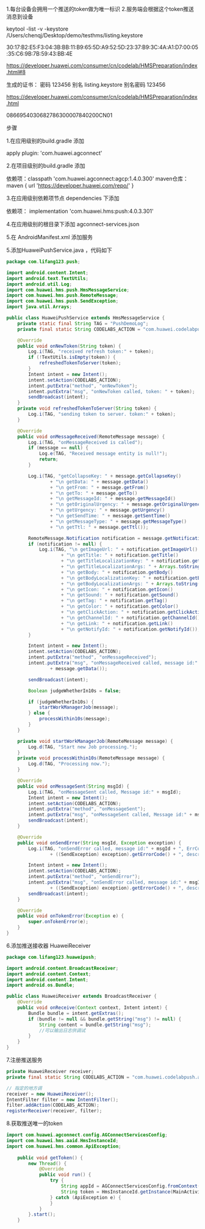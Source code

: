 1.每台设备会拥用一个推送的token做为唯一标识
2.服务端会根据这个token推送消息到设备

keytool -list -v -keystore /Users/chenqj/Desktop/demo/testhms/listing.keystore

30:17:B2:E5:F3:04:3B:BB:11:B9:65:5D:A9:52:5D:23:37:B9:3C:4A:A1:D7:00:05:35:C6:9B:7B:59:43:BB:4E


https://developer.huawei.com/consumer/cn/codelab/HMSPreparation/index.html#8


生成的证书：
密码 123456
别名 listing.keystore
别名密码 123456

https://developer.huawei.com/consumer/cn/codelab/HMSPreparation/index.html

0866954030682786300007840200CN01

步骤

1.在应用级别的build.gradle 添加

 apply plugin: 'com.huawei.agconnect'

2.在项目级别的build.gradle 添加

依赖项：classpath 'com.huawei.agconnect:agcp:1.4.0.300'
maven仓库：maven { url 'https://developer.huawei.com/repo/' }

3.在应用级别依赖项节点 dependencies 下添加
    
依赖项： implementation 'com.huawei.hms:push:4.0.3.301'

4.在应用级别的根目录下添加 agconnect-services.json

5.在 AndroidManifest.xml 添加服务

<service
    android:name="com.lifang123.huaweipush.HuaHuiPushService"
    android:exported="false">
    <intent-filter>
        <action android:name="com.huawei.push.action.MESSAGING_EVENT" />
    </intent-filter>
</service>

5.添加HuaweiPushService.java ，代码如下

``` java
package com.lifang123.push;

import android.content.Intent;
import android.text.TextUtils;
import android.util.Log;
import com.huawei.hms.push.HmsMessageService;
import com.huawei.hms.push.RemoteMessage;
import com.huawei.hms.push.SendException;
import java.util.Arrays;

public class HuaweiPushService extends HmsMessageService {
    private static final String TAG = "PushDemoLog";
    private final static String CODELABS_ACTION = "com.huawei.codelabpush.action";

    @Override
    public void onNewToken(String token) {
        Log.i(TAG, "received refresh token:" + token);
        if (!TextUtils.isEmpty(token)) {
            refreshedTokenToServer(token);
        }
        Intent intent = new Intent();
        intent.setAction(CODELABS_ACTION);
        intent.putExtra("method", "onNewToken");
        intent.putExtra("msg", "onNewToken called, token: " + token);
        sendBroadcast(intent);
    }
    private void refreshedTokenToServer(String token) {
        Log.i(TAG, "sending token to server. token:" + token);
    }

    @Override
    public void onMessageReceived(RemoteMessage message) {
        Log.i(TAG, "onMessageReceived is called");
        if (message == null) {
            Log.e(TAG, "Received message entity is null!");
            return;
        }

        Log.i(TAG, "getCollapseKey: " + message.getCollapseKey()
                + "\n getData: " + message.getData()
                + "\n getFrom: " + message.getFrom()
                + "\n getTo: " + message.getTo()
                + "\n getMessageId: " + message.getMessageId()
                + "\n getOriginalUrgency: " + message.getOriginalUrgency()
                + "\n getUrgency: " + message.getUrgency()
                + "\n getSendTime: " + message.getSentTime()
                + "\n getMessageType: " + message.getMessageType()
                + "\n getTtl: " + message.getTtl());

        RemoteMessage.Notification notification = message.getNotification();
        if (notification != null) {
            Log.i(TAG, "\n getImageUrl: " + notification.getImageUrl()
                    + "\n getTitle: " + notification.getTitle()
                    + "\n getTitleLocalizationKey: " + notification.getTitleLocalizationKey()
                    + "\n getTitleLocalizationArgs: " + Arrays.toString(notification.getTitleLocalizationArgs())
                    + "\n getBody: " + notification.getBody()
                    + "\n getBodyLocalizationKey: " + notification.getBodyLocalizationKey()
                    + "\n getBodyLocalizationArgs: " + Arrays.toString(notification.getBodyLocalizationArgs())
                    + "\n getIcon: " + notification.getIcon()
                    + "\n getSound: " + notification.getSound()
                    + "\n getTag: " + notification.getTag()
                    + "\n getColor: " + notification.getColor()
                    + "\n getClickAction: " + notification.getClickAction()
                    + "\n getChannelId: " + notification.getChannelId()
                    + "\n getLink: " + notification.getLink()
                    + "\n getNotifyId: " + notification.getNotifyId());
        }

        Intent intent = new Intent();
        intent.setAction(CODELABS_ACTION);
        intent.putExtra("method", "onMessageReceived");
        intent.putExtra("msg", "onMessageReceived called, message id:" + message.getMessageId() + ", payload data:"
                + message.getData());

        sendBroadcast(intent);

        Boolean judgeWhetherIn10s = false;

        if (judgeWhetherIn10s) {
            startWorkManagerJob(message);
        } else {
            processWithin10s(message);
        }
    }

    private void startWorkManagerJob(RemoteMessage message) {
        Log.d(TAG, "Start new Job processing.");
    }
    private void processWithin10s(RemoteMessage message) {
        Log.d(TAG, "Processing now.");
    }

    @Override
    public void onMessageSent(String msgId) {
        Log.i(TAG, "onMessageSent called, Message id:" + msgId);
        Intent intent = new Intent();
        intent.setAction(CODELABS_ACTION);
        intent.putExtra("method", "onMessageSent");
        intent.putExtra("msg", "onMessageSent called, Message id:" + msgId);
        sendBroadcast(intent);
    }

    @Override
    public void onSendError(String msgId, Exception exception) {
        Log.i(TAG, "onSendError called, message id:" + msgId + ", ErrCode:"
                + ((SendException) exception).getErrorCode() + ", description:" + exception.getMessage());

        Intent intent = new Intent();
        intent.setAction(CODELABS_ACTION);
        intent.putExtra("method", "onSendError");
        intent.putExtra("msg", "onSendError called, message id:" + msgId + ", ErrCode:"
                + ((SendException) exception).getErrorCode() + ", description:" + exception.getMessage());
        sendBroadcast(intent);
    }

    @Override
    public void onTokenError(Exception e) {
        super.onTokenError(e);
    }
}

```

6.添加推送接收器 HuaweiReceiver


``` java
package com.lifang123.huaweipush;

import android.content.BroadcastReceiver;
import android.content.Context;
import android.content.Intent;
import android.os.Bundle;

public class HuaweiReceiver extends BroadcastReceiver {
    @Override
    public void onReceive(Context context, Intent intent) {
        Bundle bundle = intent.getExtras();
        if (bundle != null && bundle.getString("msg") != null) {
            String content = bundle.getString("msg");
            //可以输出日志供调试
        }
    }
}
```

7.注册推送服务

``` java
private HuaweiReceiver receiver;
private final static String CODELABS_ACTION = "com.huawei.codelabpush.action";

// 指定的地方调
receiver = new HuaweiReceiver();
IntentFilter filter = new IntentFilter();
filter.addAction(CODELABS_ACTION);
registerReceiver(receiver, filter);
```

8.获取推送唯一的token

``` java
import com.huawei.agconnect.config.AGConnectServicesConfig;
import com.huawei.hms.aaid.HmsInstanceId;
import com.huawei.hms.common.ApiException;
    
    public void getToken() {
        new Thread() {
            @Override
            public void run() {
                try {
                    String appId = AGConnectServicesConfig.fromContext(MainActivity.this).getString("client/app_id");
                    String token = HmsInstanceId.getInstance(MainActivity.this).getToken(appId, "HCM");
                } catch (ApiException e) {
                }
            }
        }.start();
    }

```
